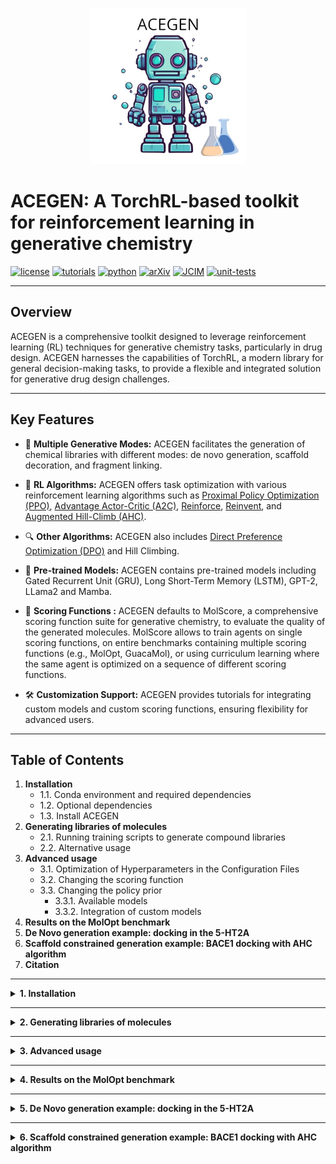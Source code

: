 
<p align="center">
  <img src="./acegen/images/acegen_logo.jpeg" alt="Alt Text" width="250" />
</p>

# ACEGEN: A TorchRL-based toolkit for reinforcement learning in generative chemistry

[![license](https://img.shields.io/badge/license-MIT-blue)](https://github.com/Acellera/acegen-open/blob/main/LICENSE)
[![tutorials](https://img.shields.io/badge/tutorials-available-brightgreen)](https://github.com/Acellera/acegen-open/tree/main/tutorials)
[![python](https://img.shields.io/badge/python-3.9%20|%203.10%20|%203.11-blue)](https://www.python.org/downloads/)
[![arXiv](https://img.shields.io/badge/arXiv-2405.04657-red.svg)](https://arxiv.org/abs/2405.04657)
[![JCIM](https://img.shields.io/badge/JCIM-10.1021%2Facs.jcim.4c00895-blue)](https://doi.org/10.1021/acs.jcim.4c00895)
[![unit-tests](https://github.com/Acellera/acegen-open/actions/workflows/unit_tests.yml/badge.svg)](https://github.com/Acellera/acegen-open/actions/workflows/unit_tests.yml)


---

## Overview

ACEGEN is a comprehensive toolkit designed to leverage reinforcement learning (RL) techniques for generative chemistry tasks, particularly in drug design. ACEGEN harnesses the capabilities of TorchRL, a modern library for general decision-making tasks, to provide a flexible and integrated solution for generative drug design challenges.

---

## Key Features

- 🚀 __**Multiple Generative Modes:**__ 
ACEGEN facilitates the generation of chemical libraries with different modes: de novo generation, scaffold decoration, and fragment linking.

- 🤖 __**RL Algorithms:**__ 
ACEGEN offers task optimization with various reinforcement learning algorithms such as [Proximal Policy Optimization (PPO)][1], [Advantage Actor-Critic (A2C)][2], [Reinforce][3], [Reinvent][4], and [Augmented Hill-Climb (AHC)][5].

- 🔍 __**Other Algorithms:**__ 
ACEGEN also includes [Direct Preference Optimization (DPO)][8] and Hill Climbing.

- 🧠 __**Pre-trained Models:**__ ACEGEN contains pre-trained models including Gated Recurrent Unit (GRU), Long Short-Term Memory (LSTM), GPT-2, LLama2 and Mamba.

- 🧪 __**Scoring Functions :**__ 
ACEGEN defaults to MolScore, a comprehensive scoring function suite for generative chemistry, to evaluate the quality of the generated molecules. MolScore allows to train agents on single scoring functions, on entire benchmarks containing multiple scoring functions (e.g., MolOpt, GuacaMol), or using curriculum learning where the same agent is optimized on a sequence of different scoring functions.

- 🛠️ __**Customization Support:**__ 
ACEGEN provides tutorials for integrating custom models and custom scoring functions, ensuring flexibility for advanced users.

---

## Table of Contents
1. **Installation**
   - 1.1. Conda environment and required dependencies
   - 1.2. Optional dependencies
   - 1.3. Install ACEGEN
2. **Generating libraries of molecules**
   - 2.1. Running training scripts to generate compound libraries
   - 2.2. Alternative usage
3. **Advanced usage**
   - 3.1. Optimization of Hyperparameters in the Configuration Files
   - 3.2. Changing the scoring function
   - 3.3. Changing the policy prior
     - 3.3.1. Available models
     - 3.3.2. Integration of custom models
4. **Results on the MolOpt benchmark**
5. **De Novo generation example: docking in the 5-HT2A**
6. **Scaffold constrained generation example: BACE1 docking with AHC algorithm**
7. **Citation**

---

<details>
  <summary><strong>1. Installation</strong></summary>
  &nbsp; <!-- This adds a non-breaking space for some spacing -->

  <details>
    <summary><strong>1.1. Conda environment and required dependencies</strong></summary>
    &nbsp; <!-- This adds a non-breaking space for some spacing -->

To create the conda / mamba environment, run:

```bash
conda create -n acegen python=3.10 -y
conda activate acegen
```

To install the required dependencies run the following commands. Replace `cu121` with your appropriate CUDA version (e.g., `cu118`, `cu117`, `cu102`).

```bash
pip3 install torch torchvision  --index-url https://download.pytorch.org/whl/cu121
pip3 install flake8 pytest pytest-cov hydra-core tqdm wandb
pip3 install torchrl
```


  </details>

  <details>
    <summary><strong>1.2. Optional dependencies</strong></summary>
    &nbsp; <!-- This adds a non-breaking space for some spacing -->

Unless you intend to define your own custom scoring functions, install MolScore by running:

```bash
pip3 install rdkit==2023.3.3
pip3 install MolScore
```

To use the scaffold decoration and fragment linking, install promptsmiles by running:

```bash
pip3 install promptsmiles
```

To learn how to configure constrained molecule generation with ACEGEN and promptsmiles, please refer to this [tutorial](tutorials/using_promptsmiles.md).

  </details>

  <details>
    <summary><strong>1.3. Install ACEGEN</strong></summary>
    &nbsp; <!-- This adds a non-breaking space for some spacing -->

To install ACEGEN, run (use `pip install -e ./` for develop mode):

```bash
git clone https://github.com/Acellera/acegen-open.git
cd acegen-open
pip install ./
```

  </details>

</details>

---

<details>
  <summary><strong>2. Generating libraries of molecules</strong></summary>
  &nbsp; <!-- This adds a non-breaking space for some spacing -->

ACEGEN has multiple RL algorithms available, each in a different directory within the `acegen-open/scripts` directory. Each RL algorithm has three different generative modes of execution: de novo, scaffold decoration, and fragment linking.

Each mode of execution has its own configuration file in YAML format, located right next to the script. To modify training parameters for any mode, edit the corresponding YAML file. For a breakdown of the general structure of our configuration files, refer to this [tutorial](tutorials/breaking_down_configuration_files.md).

While the default values in the configuration files are considered sensible, a default scoring function and model architecture are also defined so users can test the scripts out of the box. However, users might generally want to customize the model architecture or the scoring function.

To customize the model architecture, refer to the [Changing the model architecture](##Changing the model architecture) section. To customize the scoring function, refer to the [Changing the scoring function](##Changing the scoring function) section.

  <details>
    <summary><strong>2.1. Running training scripts to generate compound libraries</strong></summary>
    &nbsp; <!-- This adds a non-breaking space for some spacing -->

To run the training scripts for de novo generation, run the following commands:

```bash
python scripts/reinforce/reinforce.py --config-name config_denovo
python scripts/a2c/a2c.py --config-name config_denovo
python scripts/ppo/ppo.py --config-name config_denovo
python scripts/reinvent/reinvent.py --config-name config_denovo
python scripts/ahc/ahc.py --config-name config_denovo
python scripts/dpo/dpo.py --config-name config_denovo
python scripts/hill_climb/hill_climb.py --config-name config_denovo
```

To run the training scripts for scaffold decoration, run the following commands (requires installation of promptsmiles):

```bash
python scripts/reinforce/reinforce.py --config-name config_scaffold
python scripts/a2c/a2c.py --config-name config_scaffold
python scripts/ppo/ppo.py --config-name config_scaffold
python scripts/reinvent/reinvent.py --config-name config_scaffold
python scripts/ahc/ahc.py --config-name config_scaffold
python scripts/dpo/dpo.py --config-name config_scaffold
python scripts/hill_climb/hill_climb.py --config-name config_scaffold
```

To run the training scripts for fragment linking, run the following commands (requires installation of promptsmiles):

```bash
python scripts/reinforce/reinforce.py --config-name config_linking
python scripts/a2c/a2c.py --config-name config_linking
python scripts/ppo/ppo.py --config-name config_linking
python scripts/reinvent/reinvent.py --config-name config_linking
python scripts/ahc/ahc.py --config-name config_linking
python scripts/dpo/dpo.py --config-name config_linking
python scripts/hill_climb/hill_climb.py --config-name config_linking
```

  </details>

  <details>
    <summary><strong>2.2. Alternative usage</strong></summary>
    &nbsp; <!-- This adds a non-breaking space for some spacing -->

Scripts are also available as executables after installation, but both the path and name of the config must be specified. For example:

```bash
ppo.py --config-path=<path_to_config_dir> --config-name=<config_name.yaml>
```

YAML config parameters can also be specified on the command line. For example:

```bash
ppo.py --config-path=<path_to_config_dir> --config-name=<config_name.yaml> total_smiles=100
```

  </details>

</details>

---

<details>
  <summary><strong>3. Advanced usage</strong></summary>
  &nbsp; <!-- This adds a non-breaking space for some spacing -->

  <details>
    <summary><strong>3.1. Optimization of hyperparameters in the configuration files</strong></summary>
    &nbsp; <!-- This adds a non-breaking space for some spacing -->

The hyperparameters in the configuration files have sensible default values. However, the optimal choice of hyperparameters depends on various factors, including the scoring function and the network architecture. Therefore, it is very useful to have a way to automatically explore the space of hyperparameters.

To learn how to perform hyperparameter sweeps to find the best configuration for a specific problem using [wandb](https://wandb.ai/), follow this [tutorial](tutorials/hyperparameter_optimisation_with_wandb.md).

<p align="center">
  <img src="./acegen/images/wandb_sweep.png" alt="Alt Text" width="900" />
</p>

  </details>

  <details>
    <summary><strong>3.2. Changing the scoring function</strong></summary>
    &nbsp; <!-- This adds a non-breaking space for some spacing -->

To change the scoring function, the easiest option is to adjust the `molscore` parameters in the configuration files. Modifying these parameters allows switching between different scoring modes and scoring objectives.
Please refer to the `molscore` section in the configuration [tutorial](tutorials/breaking_down_configuration_files.md) for a more detailed explanation. Additionally, refer to the [tutorials](https://github.com/MorganCThomas/MolScore/tree/main/tutorials) in the MolScore repository.

Alternatively, users can define their own custom scoring functions and use them in the ACEGEN scripts by following the instructions in this other [tutorial](tutorials/adding_custom_scoring_function.md).

  </details>

  <details>
    <summary><strong>3.3. Changing the policy prior</strong></summary>
    &nbsp; <!-- This adds a non-breaking space for some spacing -->

#### 3.3.1. Available models

We provide a variety of default priors that can be selected in the configuration file. These include:

- A Gated Recurrent Unit (GRU) model
  - pre-training dataset1 (default): [ChEMBL](https://www.ebi.ac.uk/chembl/)
  - pre-training dataset2: [ZINC250k](https://github.com/wenhao-gao/mol_opt/blob/main/data/zinc.txt.gz)
  - tokenizer: [SMILESTokenizerChEMBL](https://github.com/Acellera/acegen-open/blob/main/acegen/vocabulary/tokenizers.py#L40) 
  - number of parameters: 4,363,045
  - to select set the field `model` to `gru` in any configuration file


- A Long Short-Term Memory (LSTM) model
  - pre-training dataset: [ChEMBL](https://www.ebi.ac.uk/chembl/)
  - tokenizer: [SMILESTokenizerChEMBL](https://github.com/Acellera/acegen-open/blob/main/acegen/vocabulary/tokenizers.py#L40) 
  - number of parameters: 5,807,909
  - to select set the field `model` to `lstm` in any configuration file
 

- A GPT-2 model (requires installation of HuggingFace's `transformers` library)
  - pre-training dataset: [REAL 350/3 lead-like, 613.86M cpds, CXSMILES](https://enamine.net/compound-collections/real-compounds/real-database-subsets)
  - tokenizer: [SMILESTokenizerEnamine](https://github.com/Acellera/acegen-open/blob/main/acegen/vocabulary/tokenizers.py#L133) 
  - number of parameters: 5,030,400
  - to select set the field `model` to `gpt2` in any configuration file


- A Mamba model (requires installation of `mamba-ssm` library)
  - pre-training dataset: [ChEMBL](https://www.ebi.ac.uk/chembl/)
  - tokenizer: [SMILESTokenizerChEMBL](https://github.com/Acellera/acegen-open/blob/main/acegen/vocabulary/tokenizers.py#L40) 
  - number of parameters: 2,809,216
  - to select set the field `model` to `mamba` in any configuration file


- A Llama2 model (requires installation of HuggingFace's `transformers` library)
  - pre-training dataset: [REAL Database, 6B cpds, CXSMILES](https://enamine.net/compound-collections/real-compounds/real-database)
  - tokenizer: [AsciiSMILESTokenizer](https://github.com/Acellera/acegen-open/blob/main/acegen/vocabulary/tokenizers.py#L524C7-L524C27) 
  - number of parameters: 5,965,760
  - to select set the field `model` to `llama2` in any configuration file

#### 3.3.2. Integration of custom models

Users can also combine their own custom models with ACEGEN. A detailed guide on integrating custom models can be found in this [tutorial](tutorials/adding_custom_model.md).

</details>
</details>

---

<details>
  <summary><strong>4. Results on the MolOpt benchmark </strong></summary>
    &nbsp; <!-- This adds a non-breaking space for some spacing -->

Algorithm comparison for the Area Under the Curve (AUC) of the top 100 molecules on [MolOpt benchmark](https://arxiv.org/pdf/2206.12411.pdf) scoring functions. Each algorithm ran 5 times with different seeds, and results were averaged. 
The default values for each algorithm are those in our de novo configuration files.
Additionally, for Reinvent we also tested the configuration proposed in the MolOpt paper.

| Task                          | [REINFORCE][3] | [REINVENT][4] | [REINVENT MolOpt][6] | [AHC][5]   | [A2C][2]   | [PPO][1]   | [PPOD][7]  |
|-------------------------------|----------------|---------------|----------------------|------------|------------|------------|------------|
| Albuterol_similarity   | 0.68  | 0.69 | 0.90     | 0.77  | 0.82  | 0.93  | **0.94** |
| Amlodipine_MPO         | 0.55  | 0.56 | 0.65     | 0.56  | 0.55  | 0.58  | **0.68** |
| C7H8N2O2               | 0.83  | 0.82 | **0.90**  | 0.76  | 0.84  | 0.89  | 0.89  |
| C9H10N2O2PF2Cl         | 0.70  | 0.70 | 0.76     | 0.68  | 0.69  | 0.66  | **0.79** |
| Celecoxxib_rediscovery | 0.63  | 0.64 | 0.77     | 0.72  | 0.73  | 0.65  | **0.82** |
| DRD2                    | 0.98  | 0.97 | **0.99** | 0.98  | 0.98  | **0.99** | **0.99** |
| Deco_hop                | 0.63  | 0.63 | **0.67** | 0.64  | 0.62  | 0.62  | 0.66  |
| Fexofenadine_MPO        | 0.71  | 0.71 | **0.80** | 0.72  | 0.71  | 0.73  | 0.78  |
| GSK3B                   | 0.84  | 0.84 | **0.92** | 0.82  | 0.85  | 0.90  | **0.92** |
| JNK3                    | 0.75  | 0.75 | 0.85     | 0.75  | 0.74  | 0.80  | **0.87** |
| Median_molecules_1      | 0.26  | 0.24 | **0.36** | 0.24  | 0.31  | 0.33  | 0.35  |
| Median_molecules_2      | 0.22  | 0.22 | 0.28     | 0.24  | 0.25  | 0.25  | **0.29** |
| Mestranol_similarity    | 0.60  | 0.55 | 0.85     | 0.66  | 0.69  | 0.75  | **0.89** |
| Osimertinib_MPO         | 0.82  | 0.82 | **0.86** | 0.83  | 0.81  | 0.82  | 0.84  |
| Perindopril_MPO         | 0.48  | 0.47 | **0.54** | 0.47  | 0.48  | 0.50  | 0.53  |
| QED                     | **0.94**| **0.94** | **0.94** | **0.94** | **0.94** | **0.94** | **0.94** |
| Scaffold_hop              | 0.80  | 0.79 | **0.86** | 0.80  | 0.80  | 0.80  | 0.84  |
| Sitagliptin_MPO           | 0.34  | 0.33 | 0.38     | 0.33  | **0.39** | 0.32 | **0.39** |
| Thiothixene_rediscovery   | 0.41  | 0.41 | 0.56     | 0.45  | 0.48  | 0.48  | **0.58** |
| Troglitazone_rediscovery  | 0.31  | 0.31 | 0.47     | 0.34  | 0.35  | 0.46  | **0.52** |
| Valsartan_smarts          | **0.03** | 0.02 | 0.02     | 0.02  | 0.02  | **0.03** | **0.03** |
| Zaleplon_MPO              | 0.47  | 0.47 | **0.52** | 0.48  | 0.47  | 0.50  | **0.52** |
| **Total**                 | **13.67**    | **13.60**   | **15.65**       | **13.91**    | **14.27**    | **14.65**    | **15.80**    |


[1]: https://arxiv.org/abs/1707.06347
[2]: https://arxiv.org/abs/1602.01783
[3]: https://www.andrew.cmu.edu/course/10-703/textbook/BartoSutton.pdf
[4]: https://arxiv.org/abs/1704.07555
[5]: https://jcheminf.biomedcentral.com/articles/10.1186/s13321-022-00646-z
[6]: https://arxiv.org/pdf/2206.12411.pdf
[7]: https://arxiv.org/abs/2007.03328
[8]: https://arxiv.org/abs/2305.18290

</details>

---

<details>
  <summary><strong>5. De Novo generation example: docking in the 5-HT2A </strong></summary>
  &nbsp; <!-- This adds a non-breaking space for some spacing -->

![Alt Text](./acegen/images/acagen_de_novo.png)

</details>

---

<details>
  <summary><strong>6. Scaffold constrained generation example: BACE1 docking with AHC algorithm </strong></summary>
  &nbsp; <!-- This adds a non-breaking space for some spacing -->

![Alt Text](./acegen/images/acegen_decorative.png)

<details>

---

## 7. Citation 

If you use ACEGEN in your work, please refer to this BibTeX entry to cite it:

```
@article{bou2024acegen,
  title={ACEGEN: Reinforcement learning of generative chemical agents for drug discovery},
  author={Bou, Albert and Thomas, Morgan and Dittert, Sebastian and Navarro, Carles and Majewski, Maciej and Wang, Ye and Patel, Shivam and Tresadern, Gary and Ahmad, Mazen and Moens, Vincent and others},
  journal={Journal of Chemical Information and Modeling},
  year={2024},
  publisher={ACS Publications}
}
```
